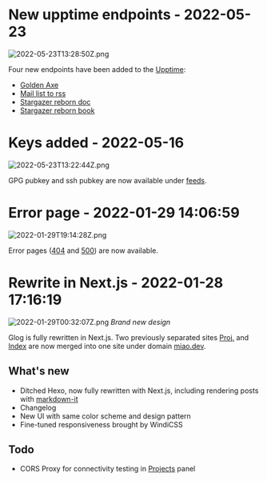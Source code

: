 <!-- markdownlint-disable -->

# New upptime endpoints - 2022-05-23

![2022-05-23T13:28:50Z.png](https://imagedelivery.net/b21oeeg7p6hqWEI-IA5xDw/6d30ad53-c998-42db-6566-fe8e63b1cc00/public)

Four new endpoints have been added to the [Upptime](https://status.miao.dev):

- [Golden Axe](https://github.com/suisei-cn/golden-axe-rs)
- [Mail list to rss](https://github.com/George-Miao/mail-list-rss)
- [Stargazer reborn doc](https://doc.stargazer.sh/core/)
- [Stargazer reborn book](https://book.stargazer.sh)

# Keys added - 2022-05-16

![2022-05-23T13:22:44Z.png](https://imagedelivery.net/b21oeeg7p6hqWEI-IA5xDw/89d64049-7512-49cf-0a1e-22a3549e2700/public)

GPG pubkey and ssh pubkey are now available under [feeds](/feeds).

# Error page - 2022-01-29 14:06:59

![2022-01-29T19:14:28Z.png](https://imagedelivery.net/b21oeeg7p6hqWEI-IA5xDw/33e36183-71f4-442e-80bd-d1b6823f7600/public)

Error pages ([404](/404) and [500](/500)) are now available.

# Rewrite in Next.js - 2022-01-28 17:16:19

![2022-01-29T00:32:07Z.png](https://imagedelivery.net/b21oeeg7p6hqWEI-IA5xDw/dbbe3391-3ae8-43d1-9751-5491a3801100/public)
_Brand new design_

Glog is fully rewritten in Next.js. Two previously separated sites [Proj.](https://github.com/George-Miao/Proj) and [Index](https://github.com/George-Miao/Index) are now merged into one site under domain [miao.dev](https://miao.dev).

## What's new

- Ditched Hexo, now fully rewritten with Next.js, including rendering posts with [markdown-it](https://github.com/markdown-it/markdown-it)
- Changelog
- New UI with same color scheme and design pattern
- Fine-tuned responsiveness brought by WindiCSS

## Todo

- CORS Proxy for connectivity testing in [Projects](/projects) panel
